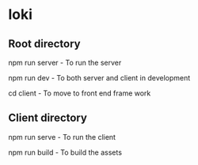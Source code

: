 # loki

## Root directory

npm run server - To run the server

npm run dev - To both server and client in development

cd client - To move to front end frame work

## Client directory

npm run serve - To run the client

npm run build - To build the assets
